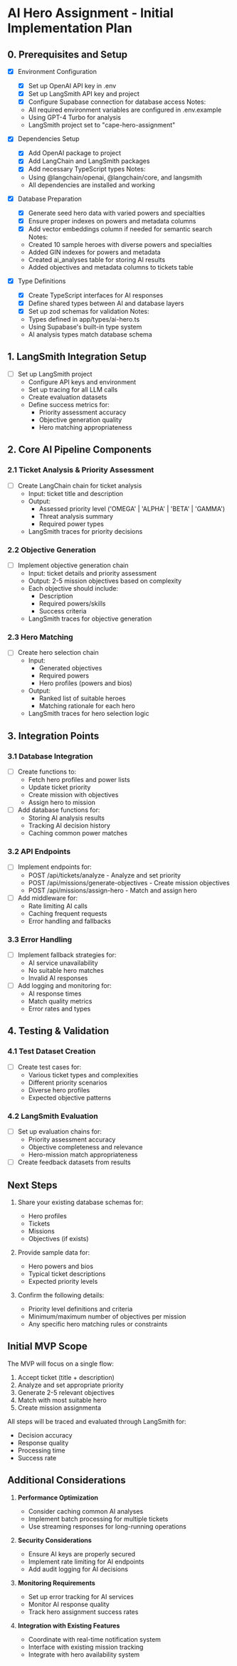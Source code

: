 # AI Hero Assignment - Initial Implementation Plan

## 0. Prerequisites and Setup
- [x] Environment Configuration
  - [x] Set up OpenAI API key in .env
  - [x] Set up LangSmith API key and project
  - [x] Configure Supabase connection for database access
  Notes:
  - All required environment variables are configured in .env.example
  - Using GPT-4 Turbo for analysis
  - LangSmith project set to "cape-hero-assignment"

- [x] Dependencies Setup
  - [x] Add OpenAI package to project
  - [x] Add LangChain and LangSmith packages
  - [x] Add necessary TypeScript types
  Notes:
  - Using @langchain/openai, @langchain/core, and langsmith
  - All dependencies are installed and working

- [x] Database Preparation
  - [x] Generate seed hero data with varied powers and specialties
  - [x] Ensure proper indexes on powers and metadata columns
  - [x] Add vector embeddings column if needed for semantic search
  Notes:
  - Created 10 sample heroes with diverse powers and specialties
  - Added GIN indexes for powers and metadata
  - Created ai_analyses table for storing AI results
  - Added objectives and metadata columns to tickets table

- [x] Type Definitions
  - [x] Create TypeScript interfaces for AI responses
  - [x] Define shared types between AI and database layers
  - [x] Set up zod schemas for validation
  Notes:
  - Types defined in app/types/ai-hero.ts
  - Using Supabase's built-in type system
  - AI analysis types match database schema

## 1. LangSmith Integration Setup
- [ ] Set up LangSmith project
  - Configure API keys and environment
  - Set up tracing for all LLM calls
  - Create evaluation datasets
  - Define success metrics for:
    - Priority assessment accuracy
    - Objective generation quality
    - Hero matching appropriateness

## 2. Core AI Pipeline Components

### 2.1 Ticket Analysis & Priority Assessment
- [ ] Create LangChain chain for ticket analysis
  - Input: ticket title and description
  - Output: 
    - Assessed priority level ('OMEGA' | 'ALPHA' | 'BETA' | 'GAMMA')
    - Threat analysis summary
    - Required power types
  - LangSmith traces for priority decisions

### 2.2 Objective Generation
- [ ] Implement objective generation chain
  - Input: ticket details and priority assessment
  - Output: 2-5 mission objectives based on complexity
  - Each objective should include:
    - Description
    - Required powers/skills
    - Success criteria
  - LangSmith traces for objective generation

### 2.3 Hero Matching
- [ ] Create hero selection chain
  - Input: 
    - Generated objectives
    - Required powers
    - Hero profiles (powers and bios)
  - Output:
    - Ranked list of suitable heroes
    - Matching rationale for each hero
  - LangSmith traces for hero selection logic

## 3. Integration Points

### 3.1 Database Integration
- [ ] Create functions to:
  - Fetch hero profiles and power lists
  - Update ticket priority
  - Create mission with objectives
  - Assign hero to mission
- [ ] Add database functions for:
  - Storing AI analysis results
  - Tracking AI decision history
  - Caching common power matches

### 3.2 API Endpoints
- [ ] Implement endpoints for:
  - POST /api/tickets/analyze - Analyze and set priority
  - POST /api/missions/generate-objectives - Create mission objectives
  - POST /api/missions/assign-hero - Match and assign hero
- [ ] Add middleware for:
  - Rate limiting AI calls
  - Caching frequent requests
  - Error handling and fallbacks

### 3.3 Error Handling
- [ ] Implement fallback strategies for:
  - AI service unavailability
  - No suitable hero matches
  - Invalid AI responses
- [ ] Add logging and monitoring for:
  - AI response times
  - Match quality metrics
  - Error rates and types

## 4. Testing & Validation

### 4.1 Test Dataset Creation
- [ ] Create test cases for:
  - Various ticket types and complexities
  - Different priority scenarios
  - Diverse hero profiles
  - Expected objective patterns

### 4.2 LangSmith Evaluation
- [ ] Set up evaluation chains for:
  - Priority assessment accuracy
  - Objective completeness and relevance
  - Hero-mission match appropriateness
- [ ] Create feedback datasets from results

## Next Steps

1. Share your existing database schemas for:
   - Hero profiles
   - Tickets
   - Missions
   - Objectives (if exists)

2. Provide sample data for:
   - Hero powers and bios
   - Typical ticket descriptions
   - Expected priority levels

3. Confirm the following details:
   - Priority level definitions and criteria
   - Minimum/maximum number of objectives per mission
   - Any specific hero matching rules or constraints

## Initial MVP Scope

The MVP will focus on a single flow:
1. Accept ticket (title + description)
2. Analyze and set appropriate priority
3. Generate 2-5 relevant objectives
4. Match with most suitable hero
5. Create mission assignmenta

All steps will be traced and evaluated through LangSmith for:
- Decision accuracy
- Response quality
- Processing time
- Success rate 

## Additional Considerations

1. **Performance Optimization**
   - Consider caching common AI analyses
   - Implement batch processing for multiple tickets
   - Use streaming responses for long-running operations

2. **Security Considerations**
   - Ensure AI keys are properly secured
   - Implement rate limiting for AI endpoints
   - Add audit logging for AI decisions

3. **Monitoring Requirements**
   - Set up error tracking for AI services
   - Monitor AI response quality
   - Track hero assignment success rates

4. **Integration with Existing Features**
   - Coordinate with real-time notification system
   - Interface with existing mission tracking
   - Integrate with hero availability system 